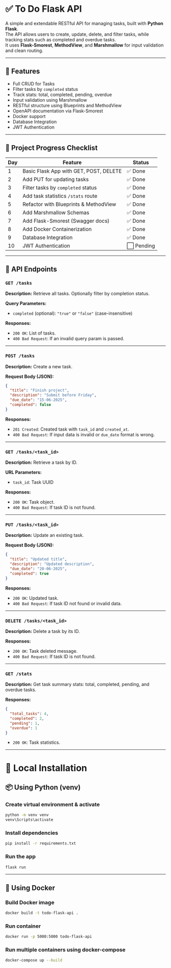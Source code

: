 # ✅ To Do Flask API

A simple and extendable RESTful API for managing tasks, built with **Python Flask**.  
The API allows users to create, update, delete, and filter tasks, while tracking stats such as completed and overdue tasks.  
It uses **Flask-Smorest**, **MethodView**, and **Marshmallow** for input validation and clean routing.

---

## 📝 Features

- Full CRUD for Tasks
- Filter tasks by `completed` status
- Track stats: total, completed, pending, overdue
- Input validation using Marshmallow
- RESTful structure using Blueprints and MethodView
- OpenAPI documentation via Flask-Smorest
- Docker support
- Database Integration
- JWT Authentication 

---

## 🚧 Project Progress Checklist

| Day | Feature                                | Status    |
|-----|----------------------------------------|-----------|
| 1   | Basic Flask App with GET, POST, DELETE | ✅ Done   |
| 2   | Add PUT for updating tasks             | ✅ Done   |
| 3   | Filter tasks by `completed` status     | ✅ Done   |
| 4   | Add task statistics `/stats` route     | ✅ Done   |
| 5   | Refactor with Blueprints & MethodView  | ✅ Done   |
| 6   | Add Marshmallow Schemas                | ✅ Done   |
| 7   | Add Flask-Smorest (Swagger docs)       | ✅ Done   |
| 8   | Add Docker Containerization            | ✅ Done   |
| 9   | Database Integration                   | ✅ Done   |
| 10  | JWT Authentication                     | ⬜ Pending |

---

## 📘 API Endpoints

### `GET /tasks`

**Description:** Retrieve all tasks. Optionally filter by completion status.

**Query Parameters:**
- `completed` (optional): `"true"` or `"false"` (case-insensitive)

**Responses:**
- `200 OK`: List of tasks.
- `400 Bad Request`: If an invalid query param is passed.

---

### `POST /tasks`

**Description:** Create a new task.

**Request Body (JSON):**
```json
{
  "title": "Finish project",
  "description": "Submit before Friday",
  "due_date": "15-06-2025",
  "completed": false
}
````

**Responses:**

* `201 Created`: Created task with `task_id` and `created_at`.
* `400 Bad Request`: If input data is invalid or `due_date` format is wrong.

---

### `GET /tasks/<task_id>`

**Description:** Retrieve a task by ID.

**URL Parameters:**

* `task_id`: Task UUID

**Responses:**

* `200 OK`: Task object.
* `400 Bad Request`: If task ID is not found.

---

### `PUT /tasks/<task_id>`

**Description:** Update an existing task.

**Request Body (JSON):**

```json
{
  "title": "Updated title",
  "description": "Updated description",
  "due_date": "20-06-2025",
  "completed": true
}
```

**Responses:**

* `200 OK`: Updated task.
* `400 Bad Request`: If task ID not found or invalid data.

---

### `DELETE /tasks/<task_id>`

**Description:** Delete a task by its ID.

**Responses:**

* `200 OK`: Task deleted message.
* `400 Bad Request`: If task ID is not found.

---

### `GET /stats`

**Description:** Get task summary stats: total, completed, pending, and overdue tasks.

**Responses:**

```json
{
  "total_tasks": 4,
  "completed": 2,
  "pending": 1,
  "overdue": 1
}
```

* `200 OK`: Task statistics.

---

# 🔧 Local Installation

## 📦 Using Python (venv)

### Create virtual environment & activate

```bash
python -m venv venv
venv\Scripts\activate 
```

### Install dependencies

```bash
pip install -r requirements.txt
```

### Run the app

```bash
flask run
```

---

## 🐳 Using Docker

### Build Docker image

```bash
docker build -t todo-flask-api .
```

### Run container

```bash
docker run -p 5000:5000 todo-flask-api
```

### Run multiple containers using docker-compose

```bash
docker-compose up --build
```





